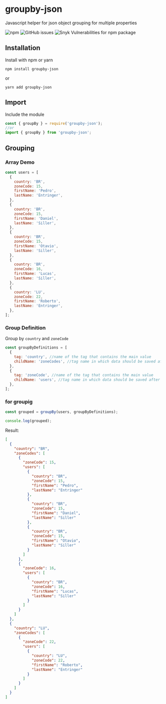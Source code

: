 # groupby-json

Javascript helper for json object grouping for multiple properties

![npm](https://img.shields.io/npm/v/groupby-json?color=green&style=flat-square) ![GitHub issues](https://img.shields.io/github/issues/pedroentringer/groupby-json) ![Snyk Vulnerabilities for npm package](https://img.shields.io/snyk/vulnerabilities/npm/groupby-json)

## Installation

Install with npm or yarn

```
npm install groupby-json
```

or

```
yarn add groupby-json
```

## Import

Include the module

```javascript
const { groupBy } = require('groupby-json');
//or
import { groupBy } from 'groupby-json';
```

## Grouping

### Array Demo

```javascript
const users = [
  {
    country: 'BR',
    zoneCode: 15,
    firstName: 'Pedro',
    lastName: 'Entringer',
  },
  {
    country: 'BR',
    zoneCode: 15,
    firstName: 'Daniel',
    lastName: 'Siller',
  },
  {
    country: 'BR',
    zoneCode: 15,
    firstName: 'Otavio',
    lastName: 'Siller',
  },
  {
    country: 'BR',
    zoneCode: 16,
    firstName: 'Lucas',
    lastName: 'Siller',
  },
  {
    country: 'LU',
    zoneCode: 22,
    firstName: 'Roberto',
    lastName: 'Entringer',
  },
];
```

### Group Definition

Group by `country` and `zoneCode`

```javascript
const groupByDefinitions = [
  {
    tag: 'country', //name of the tag that contains the main value
    childName: 'zoneCodes', //tag name in which data should be saved after grouping
  },
  {
    tag: 'zoneCode', //name of the tag that contains the main value
    childName: 'users', //tag name in which data should be saved after grouping
  },
];
```

### for groupig

```javascript
const grouped = groupBy(users, groupByDefinitions);

console.log(grouped);
```

Result:

```json
[
  {
    "country": "BR",
    "zoneCodes": [
      {
        "zoneCode": 15,
        "users": [
          {
            "country": "BR",
            "zoneCode": 15,
            "firstName": "Pedro",
            "lastName": "Entringer"
          },
          {
            "country": "BR",
            "zoneCode": 15,
            "firstName": "Daniel",
            "lastName": "Siller"
          },
          {
            "country": "BR",
            "zoneCode": 15,
            "firstName": "Otavio",
            "lastName": "Siller"
          }
        ]
      },
      {
        "zoneCode": 16,
        "users": [
          {
            "country": "BR",
            "zoneCode": 16,
            "firstName": "Lucas",
            "lastName": "Siller"
          }
        ]
      }
    ]
  },
  {
    "country": "LU",
    "zoneCodes": [
      {
        "zoneCode": 22,
        "users": [
          {
            "country": "LU",
            "zoneCode": 22,
            "firstName": "Roberto",
            "lastName": "Entringer"
          }
        ]
      }
    ]
  }
]
```

